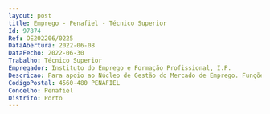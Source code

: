 ```yaml
--- 
layout: post
title: Emprego - Penafiel - Técnico Superior
Id: 97874
Ref: OE202206/0225
DataAbertura: 2022-06-08
DataFecho: 2022-06-30
Trabalho: Técnico Superior
Empregador: Instituto do Emprego e Formação Profissional, I.P.
Descricao: Para apoio ao Núcleo de Gestão do Mercado de Emprego. Funções a desempenhar    Acolhimento e receção de utentes    Prestação de informações genéricas sobre os programas e medidas de emprego em vigor, com posterior encaminhamento mediante as necessidades detetadas    Inscrição de utentes na aplicação SIGAE    Atendimento de 2ª linha (inscrições para emprego)    Emissão de convocatórias e atribuição de resultado    Dinamização de Sessões de Informação Coletiva    Visitas de acompanhamento a Entidades    Prestação de contas    Cabimentação, processamento e pagamento de apoios financeiros    Gestão do Património    Organização arquivística   designadamente, tramitação, manutenção e controlo, de acordo com a legislação em vigor.
CodigoPostal: 4560-480 PENAFIEL
Concelho: Penafiel
Distrito: Porto
--- 
```

